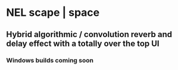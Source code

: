 # NEL scape | space

## Hybrid algorithmic / convolution reverb and delay effect with a totally over the top UI

### Windows builds coming soon